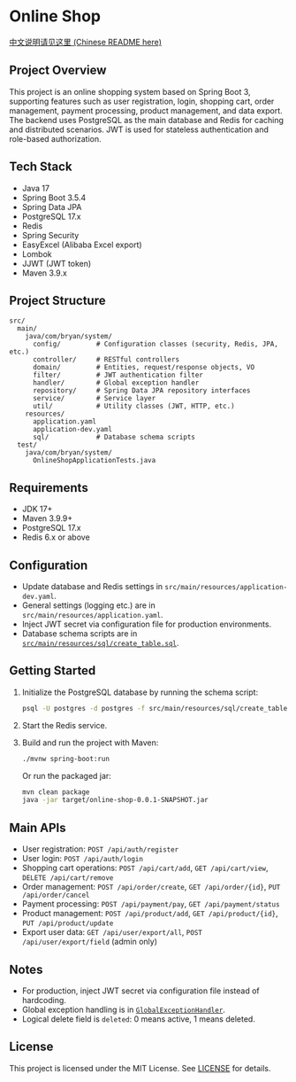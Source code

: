 # Online Shop

[中文说明请见这里 (Chinese README here)](./README_zh.md)

## Project Overview

This project is an online shopping system based on Spring Boot 3, supporting features such as user registration, login, shopping cart, order management, payment processing, product management, and data export. The backend uses PostgreSQL as the main database and Redis for caching and distributed scenarios. JWT is used for stateless authentication and role-based authorization.

## Tech Stack

- Java 17
- Spring Boot 3.5.4
- Spring Data JPA
- PostgreSQL 17.x
- Redis
- Spring Security
- EasyExcel (Alibaba Excel export)
- Lombok
- JJWT (JWT token)
- Maven 3.9.x

## Project Structure

```
src/
  main/
    java/com/bryan/system/
      config/         # Configuration classes (security, Redis, JPA, etc.)
      controller/     # RESTful controllers
      domain/         # Entities, request/response objects, VO
      filter/         # JWT authentication filter
      handler/        # Global exception handler
      repository/     # Spring Data JPA repository interfaces
      service/        # Service layer
      util/           # Utility classes (JWT, HTTP, etc.)
    resources/
      application.yaml
      application-dev.yaml
      sql/            # Database schema scripts
  test/
    java/com/bryan/system/
      OnlineShopApplicationTests.java
```

## Requirements

- JDK 17+
- Maven 3.9.9+
- PostgreSQL 17.x
- Redis 6.x or above

## Configuration

- Update database and Redis settings in `src/main/resources/application-dev.yaml`.
- General settings (logging etc.) are in `src/main/resources/application.yaml`.
- Inject JWT secret via configuration file for production environments.
- Database schema scripts are in [`src/main/resources/sql/create_table.sql`](src/main/resources/sql/create_table.sql).

## Getting Started

1. Initialize the PostgreSQL database by running the schema script:

   ```sh
   psql -U postgres -d postgres -f src/main/resources/sql/create_table.sql
   ```
2. Start the Redis service.
3. Build and run the project with Maven:

   ```sh
   ./mvnw spring-boot:run
   ```

   Or run the packaged jar:

   ```sh
   mvn clean package
   java -jar target/online-shop-0.0.1-SNAPSHOT.jar
   ```

## Main APIs

- User registration: `POST /api/auth/register`
- User login: `POST /api/auth/login`
- Shopping cart operations: `POST /api/cart/add`, `GET /api/cart/view`, `DELETE /api/cart/remove`
- Order management: `POST /api/order/create`, `GET /api/order/{id}`, `PUT /api/order/cancel`
- Payment processing: `POST /api/payment/pay`, `GET /api/payment/status`
- Product management: `POST /api/product/add`, `GET /api/product/{id}`, `PUT /api/product/update`
- Export user data: `GET /api/user/export/all`, `POST /api/user/export/field` (admin only)

## Notes

- For production, inject JWT secret via configuration file instead of hardcoding.
- Global exception handling is in [`GlobalExceptionHandler`](src/main/java/com/bryan/system/handler/GlobalExceptionHandler.java).
- Logical delete field is `deleted`: 0 means active, 1 means deleted.

## License

This project is licensed under the MIT License.
See [LICENSE](LICENSE) for details.